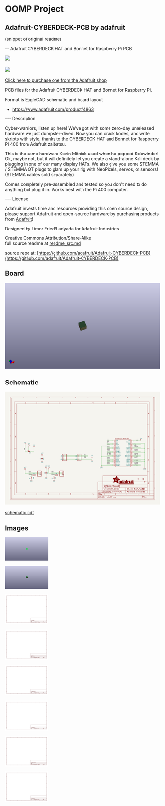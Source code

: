 # OOMP Project  
## Adafruit-CYBERDECK-PCB  by adafruit  
  
(snippet of original readme)  
  
-- Adafruit CYBERDECK HAT and Bonnet for Raspberry Pi PCB  
  
<a href="http://www.adafruit.com/products/4863"><img src="assets/4863.jpg?raw=true" width="500px"><br/>  
<a href="http://www.adafruit.com/products/4862"><img src="assets/4862.jpg?raw=true" width="500px"><br/>  
Click here to purchase one from the Adafruit shop</a>  
  
PCB files for the Adafruit CYBERDECK HAT and Bonnet for Raspberry Pi.   
  
Format is EagleCAD schematic and board layout  
* https://www.adafruit.com/product/4863  
  
--- Description  
  
Cyber-warriors, listen up here! We’ve got with some zero-day unreleased hardware we just dumpster-dived. Now you can crack kodes, and write skripts with style, thanks to the CYBERDECK HAT and Bonnet for Raspberry Pi 400 from Adafruit zaibatsu.  
  
This is the same hardware Kevin Mitnick used when he popped Sidewinder! Ok, maybe not, but it will definitely let you create a stand-alone Kali deck by plugging in one of our many display HATs. We also give you some STEMMA / STEMMA QT plugs to glam up your rig with NeoPixels, servos, or sensors! (STEMMA cables sold separately)  
  
Comes completely pre-assembled and tested so you don't need to do anything but plug it in. Works best with the Pi 400 computer.  
  
--- License  
  
Adafruit invests time and resources providing this open source design, please support Adafruit and open-source hardware by purchasing products from [Adafruit](https://www.adafruit.com)!  
  
Designed by Limor Fried/Ladyada for Adafruit Industries.  
  
Creative Commons Attribution/Share-Alike  
  full source readme at [readme_src.md](readme_src.md)  
  
source repo at: [https://github.com/adafruit/Adafruit-CYBERDECK-PCB](https://github.com/adafruit/Adafruit-CYBERDECK-PCB)  
## Board  
  
[![working_3d.png](working_3d_600.png)](working_3d.png)  
## Schematic  
  
[![working_schematic.png](working_schematic_600.png)](working_schematic.png)  
  
[schematic pdf](working_schematic.pdf)  
## Images  
  
[![working_3D_bottom.png](working_3D_bottom_140.png)](working_3D_bottom.png)  
  
[![working_3D_top.png](working_3D_top_140.png)](working_3D_top.png)  
  
[![working_assembly_page_01.png](working_assembly_page_01_140.png)](working_assembly_page_01.png)  
  
[![working_assembly_page_02.png](working_assembly_page_02_140.png)](working_assembly_page_02.png)  
  
[![working_assembly_page_03.png](working_assembly_page_03_140.png)](working_assembly_page_03.png)  
  
[![working_assembly_page_04.png](working_assembly_page_04_140.png)](working_assembly_page_04.png)  
  
[![working_assembly_page_05.png](working_assembly_page_05_140.png)](working_assembly_page_05.png)  
  
[![working_assembly_page_06.png](working_assembly_page_06_140.png)](working_assembly_page_06.png)  

